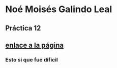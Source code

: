 # Noé Moisés Galindo Leal

## Práctica 12

## [enlace a la página](https://noah-moi610.github.io/practica-12-1.0/)

### Esto si que fue dificil